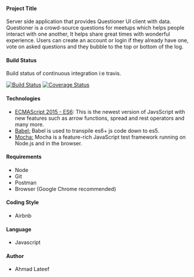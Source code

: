 #### Project Title

Server side application that provides Questioner UI client with data.
Questioner is a crowd-source questions for meetups which helps people interact with one another, It helps share great times with wonderful experience.
Users can create an account or login if they already have one, vote on asked questions and they bubble to the top or bottom of the log.

#### Build Status

Build status of continuous integration i:e travis.

[![Build Status](https://travis-ci.org/Bluebird2000/questioner-api.svg?branch=develop)](https://travis-ci.org/Bluebird2000/questioner-api)
[![Coverage Status](https://coveralls.io/repos/github/Bluebird2000/questioner-api/badge.svg?branch=develop&service=github)](https://coveralls.io/github/Bluebird2000/questioner-api?branch=develop)

#### Technologies
 * [ECMAScript 2015 - ES6](http://es6-features.org/): This is the newest version of JavsScript with new features such as arrow functions, spread and rest operators and many more.
 * [Babel:](https://babeljs.io/)  Babel is used to transpile es6+ js code down to es5.
 * [Mocha:](https://mochajs.org/) Mocha is a feature-rich JavaScript test framework running on Node.js and in the browser.

#### Requirements
+ Node 
+ Git 
+ Postman
+ Browser (Google Chrome recommended)

#### Coding Style
- Airbnb 

#### Language
- Javascript

#### Author
- Ahmad Lateef

